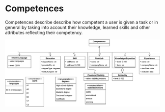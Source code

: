 # Competences 

Competences describe describe how competent a user is given a task or in general by taking into account their knowledge, learned skills and other attributes reflecting their competency.

![Competences](metamodel/Competences/competences.png)
